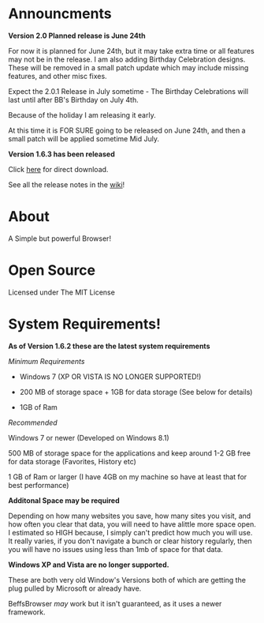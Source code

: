 # Announcments

**Version 2.0 Planned release is June 24th**

For now it is planned for June 24th, but it may take extra time or all features may not be in the release. I am also adding Birthday Celebration designs. These will be removed in a small patch update which may include missing features, and other misc fixes. 

Expect the 2.0.1 Release in July sometime - The Birthday Celebrations will last until after BB's Birthday on July 4th. 

Because of the holiday I am releasing it early. 

At this time it is FOR SURE going to be released on June 24th, and then a small patch will be applied sometime Mid July.



**Version 1.6.3 has been released**

Click [here](https://github.com/jdc20181/BeffsBrowser/releases/download/1.6.3/Version1.6.3.zip) for direct download. 

See all the release notes in the [wiki](https://github.com/jdc20181/BeffsBrowser/wiki/1.6.3-Coming-Soon-Notes)!



# About

A Simple but powerful Browser!


# Open Source
Licensed under The MIT License

# System Requirements!

**As of Version 1.6.2 these are the latest system requirements**

*Minimum Requirements*

  - Windows 7 (XP OR VISTA IS NO LONGER SUPPORTED!)

  - 200 MB of storage space + 1GB for data storage (See below for details)

  - 1GB of Ram
  
*Recommended*

Windows 7 or newer (Developed on Windows 8.1)

500 MB of storage space for the applications and keep around 1-2 GB free for data storage (Favorites, History etc)

1 GB of Ram or larger (I have 4GB on my machine so have at least that for best performance)

**Additonal Space may be required**

Depending on how many websites you save, how many sites you visit, and how often you clear that data, you will need to have  alittle more space open. 
I estimated so HIGH because, I simply can't predict how much you will use. It really varies, if you don't navigate a bunch or clear history regularly, then you will have no issues using less than 1mb of space for that data.

**Windows XP and Vista are no longer supported.**

These are both very old Window's Versions both of which are getting the plug pulled by Microsoft or already have. 

BeffsBrowser *may* work but it isn't guaranteed, as it uses a newer framework. 
